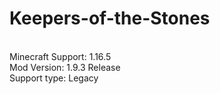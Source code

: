 # Keepers-of-the-Stones
<br>Minecraft Support: 1.16.5
<br>Mod Version: 1.9.3 Release
<br>Support type: Legacy
